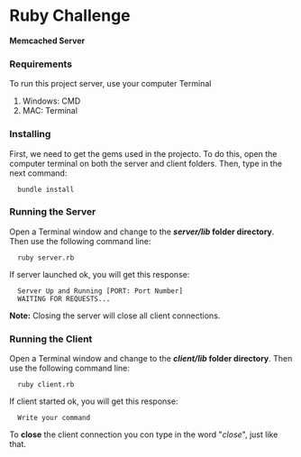 # Ruby Challenge
**Memcached Server**

### Requirements
To run this project server, use your computer Terminal
1. Windows: CMD
2. MAC: Terminal

### Installing
First, we need to get the gems used in the projecto. To do this, open the computer terminal on both the server and client folders.
Then, type in the next command:
```
  bundle install
```

### Running the Server
Open a Terminal window and change to the **_server/lib_ folder directory**. Then use the following command line:
```
  ruby server.rb
```

If server launched ok, you will get this response:
```
  Server Up and Running [PORT: Port Number]
  WAITING FOR REQUESTS...
```

**Note:** Closing the server will close all client connections.

### Running the Client
Open a Terminal window and change to the **_client/lib_ folder directory**. Then use the following command line:
```
  ruby client.rb
```

If client started ok, you will get this response:
```
  Write your command
```

To **close** the client connection you con type in the word "*close*", just like that.
